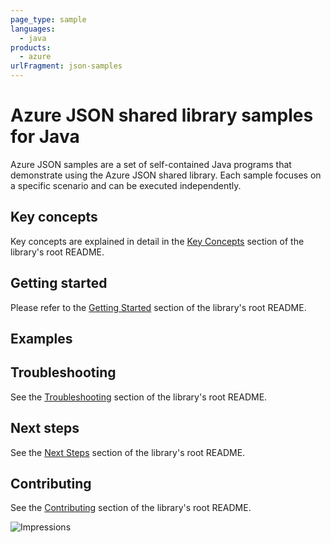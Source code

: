 ```yaml
---
page_type: sample
languages:
  - java
products:
  - azure
urlFragment: json-samples
---
```


# Azure JSON shared library samples for Java

Azure JSON samples are a set of self-contained Java programs that demonstrate using the Azure JSON shared library.
Each sample focuses on a specific scenario and can be executed independently.

## Key concepts

Key concepts are explained in detail in the [Key Concepts][sdk_readme_key_concepts] section of the library's root 
README.

## Getting started

Please refer to the [Getting Started][sdk_readme_getting_started] section of the library's root README.

## Examples

## Troubleshooting

See the [Troubleshooting][sdk_readme_troubleshooting] section of the library's root README. 

## Next steps

See the [Next Steps][sdk_readme_next_steps] section of the library's root README.

## Contributing

See the [Contributing][sdk_readme_contributing] section of the library's root README.

<!-- Links -->

[sdk_readme_key_concepts]: https://github.com/Azure/azure-sdk-for-java/blob/main/sdk/core/azure-json/README.md#key-concepts
[sdk_readme_getting_started]: https://github.com/Azure/azure-sdk-for-java/blob/main/sdk/core/azure-json/README.md#getting-started
[sdk_readme_troubleshooting]: https://github.com/Azure/azure-sdk-for-java/blob/main/sdk/core/azure-json/README.md#troubleshooting
[sdk_readme_next_steps]: https://github.com/Azure/azure-sdk-for-java/blob/main/sdk/core/azure-json/README.md#next-steps
[sdk_readme_contributing]: https://github.com/Azure/azure-sdk-for-java/blob/main/sdk/core/azure-json/README.md#contributing

![Impressions](https://azure-sdk-impressions.azurewebsites.net/api/impressions/azure-sdk-for-java%2Fsdk%2Fcore%2Fazure-json%2Fsrc%2Fsamples%2README.png)
